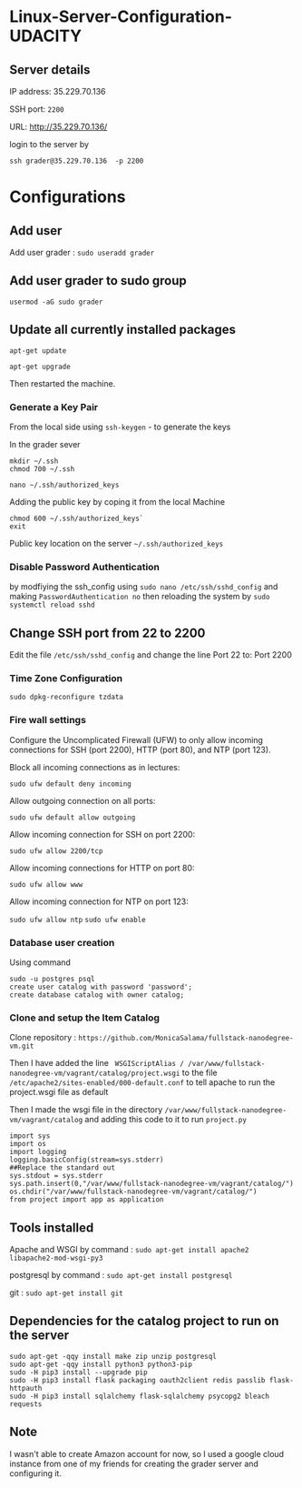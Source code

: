 # Linux-Server-Configuration-UDACITY

## Server details
IP address: 35.229.70.136

SSH port: `2200`

URL: http://35.229.70.136/

login to the server by

```
ssh grader@35.229.70.136  -p 2200        

```
# Configurations

## Add user
Add user grader : `sudo useradd grader`

## Add user grader to sudo group
`usermod -aG sudo grader`

## Update all currently installed packages

`apt-get update`

`apt-get upgrade`

Then restarted the machine.

### Generate a Key Pair
From the local side using
`ssh-keygen` - to generate the keys

In the grader sever
```
mkdir ~/.ssh
chmod 700 ~/.ssh
```
```
nano ~/.ssh/authorized_keys
```
Adding the public key by coping it from the local Machine
```
chmod 600 ~/.ssh/authorized_keys`
exit
```
Public key location on the server `~/.ssh/authorized_keys`
### Disable Password Authentication

by modfiying the ssh_config using `sudo nano /etc/ssh/sshd_config`
and making `PasswordAuthentication no`
then reloading the system by `sudo systemctl reload sshd`

## Change SSH port from 22 to 2200
Edit the file `/etc/ssh/sshd_config` and change the line Port 22 to: Port 2200

### Time Zone Configuration 
```
sudo dpkg-reconfigure tzdata
```

### Fire wall settings
Configure the Uncomplicated Firewall (UFW) to only allow incoming connections
for SSH (port 2200), HTTP (port 80), and NTP (port 123).
	
Block all incoming connections as in lectures:

`sudo ufw default deny incoming`

Allow outgoing connection on all ports:

`sudo ufw default allow outgoing`

Allow incoming connection for SSH on port 2200:

`sudo ufw allow 2200/tcp`

Allow incoming connections for HTTP on port 80:

`sudo ufw allow www`

Allow incoming connection for NTP on port 123:

`sudo ufw allow ntp`
`sudo ufw enable`

### Database user creation 
Using command 
```
sudo -u postgres psql
create user catalog with password 'password';
create database catalog with owner catalog;
```
### Clone and setup the Item Catalog

Clone repository : `https://github.com/MonicaSalama/fullstack-nanodegree-vm.git`

Then I have added the line ` WSGIScriptAlias / /var/www/fullstack-nanodegree-vm/vagrant/catalog/project.wsgi` to
the file `/etc/apache2/sites-enabled/000-default.conf` to tell apache to run the project.wsgi file as default

Then I made the wsgi file in the directory `/var/www/fullstack-nanodegree-vm/vagrant/catalog`
and adding this code to it to run `project.py`

```
import sys
import os
import logging
logging.basicConfig(stream=sys.stderr)
##Replace the standard out
sys.stdout = sys.stderr
sys.path.insert(0,"/var/www/fullstack-nanodegree-vm/vagrant/catalog/")
os.chdir("/var/www/fullstack-nanodegree-vm/vagrant/catalog/")
from project import app as application

```

## Tools installed

Apache and WSGI by command : `sudo apt-get install apache2 libapache2-mod-wsgi-py3`

postgresql by command : `sudo apt-get install postgresql`

git : `sudo apt-get install git`

## Dependencies for the catalog project to run on the server

```
sudo apt-get -qqy install make zip unzip postgresql
sudo apt-get -qqy install python3 python3-pip
sudo -H pip3 install --upgrade pip
sudo -H pip3 install flask packaging oauth2client redis passlib flask-httpauth
sudo -H pip3 install sqlalchemy flask-sqlalchemy psycopg2 bleach requests
```
## Note
I wasn't able to create Amazon account for now, so I used a google cloud instance from one of my friends for creating the grader server and configuring it.
